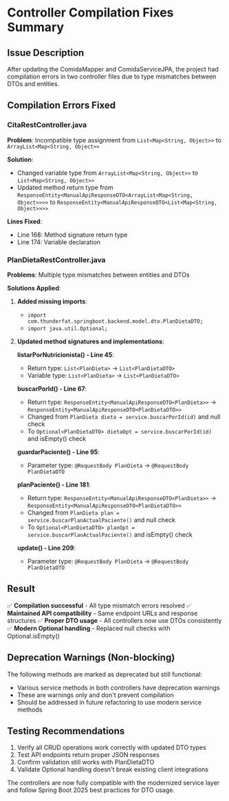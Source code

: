 # Controller Compilation Fixes Summary

## Issue Description
After updating the ComidaMapper and ComidaServiceJPA, the project had compilation errors in two controller files due to type mismatches between DTOs and entities.

## Compilation Errors Fixed

### CitaRestController.java
**Problem**: Incompatible type assignment from `List<Map<String, Object>>` to `ArrayList<Map<String, Object>>`

**Solution**: 
- Changed variable type from `ArrayList<Map<String, Object>>` to `List<Map<String, Object>>`
- Updated method return type from `ResponseEntity<ManualApiResponseDTO<ArrayList<Map<String, Object>>>>` to `ResponseEntity<ManualApiResponseDTO<List<Map<String, Object>>>>`

**Lines Fixed**:
- Line 168: Method signature return type
- Line 174: Variable declaration

### PlanDietaRestController.java  
**Problems**: Multiple type mismatches between entities and DTOs

**Solutions Applied**:

1. **Added missing imports**:
   - `import com.thunderfat.springboot.backend.model.dto.PlanDietaDTO;`
   - `import java.util.Optional;`

2. **Updated method signatures and implementations**:

   **listarPorNutricionista() - Line 45**:
   - Return type: `List<PlanDieta>` → `List<PlanDietaDTO>`
   - Variable type: `List<PlanDieta>` → `List<PlanDietaDTO>`

   **buscarPorId() - Line 67**:
   - Return type: `ResponseEntity<ManualApiResponseDTO<PlanDieta>>` → `ResponseEntity<ManualApiResponseDTO<PlanDietaDTO>>`
   - Changed from `PlanDieta dieta = service.buscarPorId(id)` and null check
   - To `Optional<PlanDietaDTO> dietaOpt = service.buscarPorId(id)` and isEmpty() check

   **guardarPaciente() - Line 95**:
   - Parameter type: `@RequestBody PlanDieta` → `@RequestBody PlanDietaDTO`

   **planPaciente() - Line 181**:
   - Return type: `ResponseEntity<ManualApiResponseDTO<PlanDieta>>` → `ResponseEntity<ManualApiResponseDTO<PlanDietaDTO>>`
   - Changed from `PlanDieta plan = service.buscarPlanActualPaciente()` and null check
   - To `Optional<PlanDietaDTO> planOpt = service.buscarPlanActualPaciente()` and isEmpty() check

   **update() - Line 209**:
   - Parameter type: `@RequestBody PlanDieta` → `@RequestBody PlanDietaDTO`

## Result
✅ **Compilation successful** - All type mismatch errors resolved
✅ **Maintained API compatibility** - Same endpoint URLs and response structures
✅ **Proper DTO usage** - All controllers now use DTOs consistently  
✅ **Modern Optional handling** - Replaced null checks with Optional.isEmpty()

## Deprecation Warnings (Non-blocking)
The following methods are marked as deprecated but still functional:
- Various service methods in both controllers have deprecation warnings
- These are warnings only and don't prevent compilation
- Should be addressed in future refactoring to use modern service methods

## Testing Recommendations
1. Verify all CRUD operations work correctly with updated DTO types
2. Test API endpoints return proper JSON responses
3. Confirm validation still works with PlanDietaDTO
4. Validate Optional handling doesn't break existing client integrations

The controllers are now fully compatible with the modernized service layer and follow Spring Boot 2025 best practices for DTO usage.

